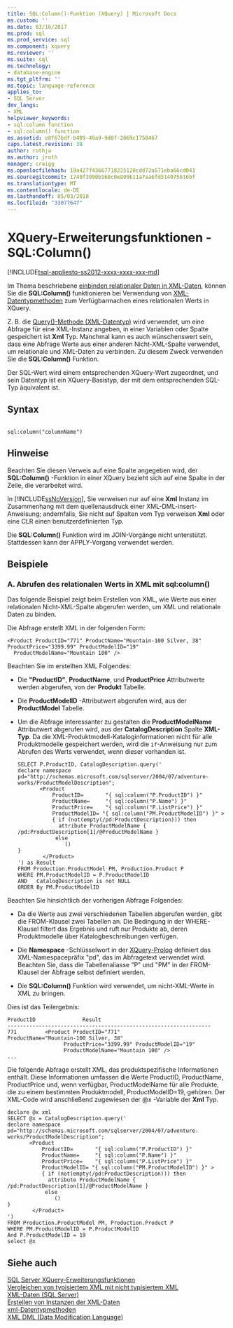 ```yaml
---
title: SQL:Column()-Funktion (XQuery) | Microsoft Docs
ms.custom: ''
ms.date: 03/16/2017
ms.prod: sql
ms.prod_service: sql
ms.component: xquery
ms.reviewer: ''
ms.suite: sql
ms.technology:
- database-engine
ms.tgt_pltfrm: ''
ms.topic: language-reference
applies_to:
- SQL Server
dev_langs:
- XML
helpviewer_keywords:
- sql:column function
- sql:column() function
ms.assetid: e8f67bdf-b489-49a9-9d0f-2069c1750467
caps.latest.revision: 38
author: rothja
ms.author: jroth
manager: craigg
ms.openlocfilehash: 19a427f43667718225120cdd72a571eba66cd041
ms.sourcegitcommit: 1740f3090b168c0e809611a7aa6fd514075616bf
ms.translationtype: MT
ms.contentlocale: de-DE
ms.lasthandoff: 05/03/2018
ms.locfileid: "33077647"
---
```

# <a name="xquery-extension-functions---sqlcolumn"></a>XQuery-Erweiterungsfunktionen - SQL:Column()
[!INCLUDE[tsql-appliesto-ss2012-xxxx-xxxx-xxx-md](../includes/tsql-appliesto-ss2012-xxxx-xxxx-xxx-md.md)]

  Im Thema beschriebene [einbinden relationaler Daten in XML-Daten](../t-sql/xml/binding-relational-data-inside-xml-data.md), können Sie die **SQL:Column()** funktionieren bei Verwendung von [XML-Datentypmethoden](../t-sql/xml/xml-data-type-methods.md) zum Verfügbarmachen eines relationalen Werts in XQuery.  
  
 Z. B. die [Query()-Methode (XML-Datentyp)](../t-sql/xml/query-method-xml-data-type.md) wird verwendet, um eine Abfrage für eine XML-Instanz angeben, in einer Variablen oder Spalte gespeichert ist **Xml** Typ. Manchmal kann es auch wünschenswert sein, dass eine Abfrage Werte aus einer anderen Nicht-XML-Spalte verwendet, um relationale und XML-Daten zu verbinden. Zu diesem Zweck verwenden Sie die **SQL:Column()** Funktion.  
  
 Der SQL-Wert wird einem entsprechenden XQuery-Wert zugeordnet, und sein Datentyp ist ein XQuery-Basistyp, der mit dem entsprechenden SQL-Typ äquivalent ist.  
  
## <a name="syntax"></a>Syntax  
  
```  
  
sql:column("columnName")  
```  
  
## <a name="remarks"></a>Hinweise  
 Beachten Sie diesen Verweis auf eine Spalte angegeben wird, der **SQL:Column()** -Funktion in einer XQuery bezieht sich auf eine Spalte in der Zeile, die verarbeitet wird.  
  
 In [!INCLUDE[ssNoVersion](../includes/ssnoversion-md.md)], Sie verweisen nur auf eine **Xml** Instanz im Zusammenhang mit dem quellenausdruck einer XML-DML-insert-Anweisung; andernfalls, Sie nicht auf Spalten vom Typ verweisen **Xml** oder eine CLR einen benutzerdefinierten Typ.  
  
 Die **SQL:Column()** Funktion wird im JOIN-Vorgänge nicht unterstützt. Stattdessen kann der APPLY-Vorgang verwendet werden.  
  
## <a name="examples"></a>Beispiele  
  
### <a name="a-using-sqlcolumn-to-retrieve-the-relational-value-inside-xml"></a>A. Abrufen des relationalen Werts in XML mit sql:column()  
 Das folgende Beispiel zeigt beim Erstellen von XML, wie Werte aus einer relationalen Nicht-XML-Spalte abgerufen werden, um XML und relationale Daten zu binden.  
  
 Die Abfrage erstellt XML in der folgenden Form:  
  
```  
<Product ProductID="771" ProductName="Mountain-100 Silver, 38" ProductPrice="3399.99" ProductModelID="19"   
  ProductModelName="Mountain 100" />  
```  
  
 Beachten Sie im erstellten XML Folgendes:  
  
-   Die **"ProductID"**, **ProductName**, und **ProductPrice** Attributwerte werden abgerufen, von der **Produkt** Tabelle.  
  
-   Die **ProductModelID** -Attributwert abgerufen wird, aus der **ProductModel** Tabelle.  
  
-   Um die Abfrage interessanter zu gestalten die **ProductModelName** Attributwert abgerufen wird, aus der **CatalogDescription** Spalte **XML-Typ**. Da die XML-Produktmodell-Kataloginformationen nicht für alle Produktmodelle gespeichert werden, wird die `if`-Anweisung nur zum Abrufen des Werts verwendet, wenn dieser vorhanden ist.  
  
    ```  
    SELECT P.ProductID, CatalogDescription.query('  
    declare namespace pd="http://schemas.microsoft.com/sqlserver/2004/07/adventure-works/ProductModelDescription";  
           <Product   
               ProductID=       "{ sql:column("P.ProductID") }"  
               ProductName=     "{ sql:column("P.Name") }"  
               ProductPrice=    "{ sql:column("P.ListPrice") }"  
               ProductModelID= "{ sql:column("PM.ProductModelID") }" >  
               { if (not(empty(/pd:ProductDescription))) then  
                 attribute ProductModelName { /pd:ProductDescription[1]/@ProductModelName }  
                else   
                   ()  
    }  
            </Product>  
    ') as Result  
    FROM Production.ProductModel PM, Production.Product P  
    WHERE PM.ProductModelID = P.ProductModelID  
    AND   CatalogDescription is not NULL  
    ORDER By PM.ProductModelID  
    ```  
  
 Beachten Sie hinsichtlich der vorherigen Abfrage Folgendes:  
  
-   Da die Werte aus zwei verschiedenen Tabellen abgerufen werden, gibt die FROM-Klausel zwei Tabellen an. Die Bedingung in der WHERE-Klausel filtert das Ergebnis und ruft nur Produkte ab, deren Produktmodelle über Katalogbeschreibungen verfügen.  
  
-   Die **Namespace** -Schlüsselwort in der [XQuery-Prolog](../xquery/modules-and-prologs-xquery-prolog.md) definiert das XML-Namespacepräfix "pd", das im Abfragetext verwendet wird. Beachten Sie, dass die Tabellenaliasse "P" und "PM" in der FROM-Klausel der Abfrage selbst definiert werden.  
  
-   Die **SQL:Column()** Funktion wird verwendet, um nicht-XML-Werte in XML zu bringen.  
  
 Dies ist das Teilergebnis:  
  
```  
ProductID               Result  
-----------------------------------------------------------------  
771         <Product ProductID="771"                   ProductName="Mountain-100 Silver, 38"   
                  ProductPrice="3399.99" ProductModelID="19"   
                  ProductModelName="Mountain 100" />  
...  
```  
  
 Die folgende Abfrage erstellt XML, das produktspezifische Informationen enthält. Diese Informationen umfassen die Werte ProductID, ProductName, ProductPrice und, wenn verfügbar, ProductModelName für alle Produkte, die zu einem bestimmten Produktmodell, ProductModelID=19, gehören. Der XML-Code wird anschließend zugewiesen der @x -Variable der **Xml** Typ.  
  
```  
declare @x xml  
SELECT @x = CatalogDescription.query('  
declare namespace pd="http://schemas.microsoft.com/sqlserver/2004/07/adventure-works/ProductModelDescription";  
       <Product   
           ProductID=       "{ sql:column("P.ProductID") }"  
           ProductName=     "{ sql:column("P.Name") }"  
           ProductPrice=    "{ sql:column("P.ListPrice") }"  
           ProductModelID= "{ sql:column("PM.ProductModelID") }" >  
           { if (not(empty(/pd:ProductDescription))) then  
             attribute ProductModelName { /pd:ProductDescription[1]/@ProductModelName }  
            else   
               ()  
}  
        </Product>  
')   
FROM Production.ProductModel PM, Production.Product P  
WHERE PM.ProductModelID = P.ProductModelID  
And P.ProductModelID = 19  
select @x  
```  
  
## <a name="see-also"></a>Siehe auch  
 [SQL Server XQuery-Erweiterungsfunktionen](http://msdn.microsoft.com/library/4bc5d499-5fec-4c3f-b11e-5ab5ef9d8f97)   
 [Vergleichen von typisiertem XML mit nicht typisiertem XML](../relational-databases/xml/compare-typed-xml-to-untyped-xml.md)   
 [XML-Daten &#40;SQL Server&#41;](../relational-databases/xml/xml-data-sql-server.md)   
 [Erstellen von Instanzen der XML-Daten](../relational-databases/xml/create-instances-of-xml-data.md)   
 [xml-Datentypmethoden](../t-sql/xml/xml-data-type-methods.md)   
 [XML DML &#40;Data Modification Language&#41;](../t-sql/xml/xml-data-modification-language-xml-dml.md)  
  
  
